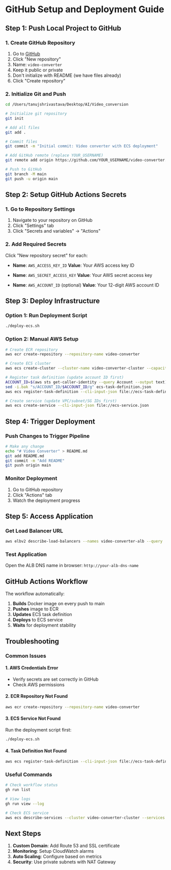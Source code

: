# GitHub Setup and Deployment Guide

## Step 1: Push Local Project to GitHub

### 1. Create GitHub Repository
1. Go to [GitHub](https://github.com)
2. Click "New repository"
3. Name: `video-converter`
4. Keep it public or private
5. Don't initialize with README (we have files already)
6. Click "Create repository"

### 2. Initialize Git and Push
```bash
cd /Users/tanujshrivastava/Desktop/AI/Video_conversion

# Initialize git repository
git init

# Add all files
git add .

# Commit files
git commit -m "Initial commit: Video converter with ECS deployment"

# Add GitHub remote (replace YOUR_USERNAME)
git remote add origin https://github.com/YOUR_USERNAME/video-converter.git

# Push to GitHub
git branch -M main
git push -u origin main
```

## Step 2: Setup GitHub Actions Secrets

### 1. Go to Repository Settings
1. Navigate to your repository on GitHub
2. Click "Settings" tab
3. Click "Secrets and variables" → "Actions"

### 2. Add Required Secrets
Click "New repository secret" for each:

- **Name**: `AWS_ACCESS_KEY_ID`
  **Value**: Your AWS access key ID

- **Name**: `AWS_SECRET_ACCESS_KEY`
  **Value**: Your AWS secret access key

- **Name**: `AWS_ACCOUNT_ID` (optional)
  **Value**: Your 12-digit AWS account ID

## Step 3: Deploy Infrastructure

### Option 1: Run Deployment Script
```bash
./deploy-ecs.sh
```

### Option 2: Manual AWS Setup
```bash
# Create ECR repository
aws ecr create-repository --repository-name video-converter

# Create ECS cluster
aws ecs create-cluster --cluster-name video-converter-cluster --capacity-providers FARGATE

# Register task definition (update account ID first)
ACCOUNT_ID=$(aws sts get-caller-identity --query Account --output text)
sed -i.bak "s/ACCOUNT_ID/$ACCOUNT_ID/g" ecs-task-definition.json
aws ecs register-task-definition --cli-input-json file://ecs-task-definition.json

# Create service (update VPC/subnet/SG IDs first)
aws ecs create-service --cli-input-json file://ecs-service.json
```

## Step 4: Trigger Deployment

### Push Changes to Trigger Pipeline
```bash
# Make any change
echo "# Video Converter" > README.md
git add README.md
git commit -m "Add README"
git push origin main
```

### Monitor Deployment
1. Go to GitHub repository
2. Click "Actions" tab
3. Watch the deployment progress

## Step 5: Access Application

### Get Load Balancer URL
```bash
aws elbv2 describe-load-balancers --names video-converter-alb --query 'LoadBalancers[0].DNSName' --output text
```

### Test Application
Open the ALB DNS name in browser: `http://your-alb-dns-name`

## GitHub Actions Workflow

The workflow automatically:
1. **Builds** Docker image on every push to main
2. **Pushes** image to ECR
3. **Updates** ECS task definition
4. **Deploys** to ECS service
5. **Waits** for deployment stability

## Troubleshooting

### Common Issues

#### 1. AWS Credentials Error
- Verify secrets are set correctly in GitHub
- Check AWS permissions

#### 2. ECR Repository Not Found
```bash
aws ecr create-repository --repository-name video-converter
```

#### 3. ECS Service Not Found
Run the deployment script first:
```bash
./deploy-ecs.sh
```

#### 4. Task Definition Not Found
```bash
aws ecs register-task-definition --cli-input-json file://ecs-task-definition.json
```

### Useful Commands
```bash
# Check workflow status
gh run list

# View logs
gh run view --log

# Check ECS service
aws ecs describe-services --cluster video-converter-cluster --services video-converter-service
```

## Next Steps

1. **Custom Domain**: Add Route 53 and SSL certificate
2. **Monitoring**: Setup CloudWatch alarms
3. **Auto Scaling**: Configure based on metrics
4. **Security**: Use private subnets with NAT Gateway